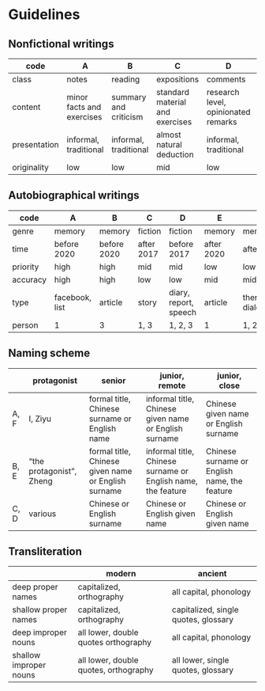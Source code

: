 # Guidelines

## Nonfictional writings

| code | A | B | C | D | E |
| --- | --- | --- | --- | --- | --- |
| class | notes | reading | expositions | comments | quests |
| content | minor facts and exercises | summary and criticism | standard material and exercises | research level, opinionated remarks | research level, original results |
| presentation | informal, traditional | informal, traditional | almost natural deduction | informal, traditional | almost type theoretical |
| originality | low | low | mid | low | high |

## Autobiographical writings

| code | A | B | C | D | E | F |
| --- | --- | --- | --- | --- | --- | --- |
| genre | memory | memory | fiction | fiction | memory | memory |
| time | before 2020 | before 2020 | after 2017 | before 2017 | after 2020 | after 2020 |
| priority | high | high | mid | mid | low | low |
| accuracy | high | high | low | low | mid | mid |
| type | facebook, list | article | story | diary, report, speech | article | therapeutic dialogue |
| person | 1 | 3 | 1, 3 | 1, 2, 3 | 1 | 1, 2 |

## Naming scheme

| | protagonist | senior | junior, remote | junior, close |
| --- | --- | --- | --- | --- |
| A, F | I, Ziyu | formal title, Chinese surname or English name | informal title, Chinese given name or English surname | Chinese given name or English surname |
| B, E | “the protagonist”, Zheng | formal title, Chinese given name or English surname | informal title, Chinese surname or English name, the feature | Chinese surname or English name, the feature |
| C, D | various | Chinese or English surname | Chinese or English given name | Chinese or English given name |

## Transliteration

| | modern | ancient |
| --- | --- | --- |
| deep proper names | capitalized, orthography | all capital, phonology |
| shallow proper names | capitalized, orthography | capitalized, single quotes, glossary |
| deep improper nouns | all lower, double quotes orthography | all capital, phonology |
| shallow improper nouns | all lower, double quotes, orthography | all lower, single quotes, glossary |


